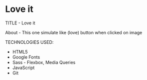 # Love it

TITLE - Love it

About - This one simulate like (love) button when clicked on image

TECHNOLOGIES USED:

- HTML5
- Google Fonts
- Sass - Flexbox, Media Queries
- JavaScript
- Git

